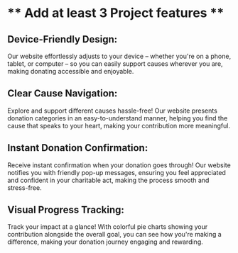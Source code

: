 # ** Add at least 3 Project features **

## Device-Friendly Design: 
Our website effortlessly adjusts to your device – whether you're on a phone, tablet, or computer – so you can easily support causes wherever you are, making donating accessible and enjoyable.

## Clear Cause Navigation: 
Explore and support different causes hassle-free! Our website presents donation categories in an easy-to-understand manner, helping you find the cause that speaks to your heart, making your contribution more meaningful.

## Instant Donation Confirmation: 
Receive instant confirmation when your donation goes through! Our website notifies you with friendly pop-up messages, ensuring you feel appreciated and confident in your charitable act, making the process smooth and stress-free.

## Visual Progress Tracking: 
Track your impact at a glance! With colorful pie charts showing your contribution alongside the overall goal, you can see how you're making a difference, making your donation journey engaging and rewarding.